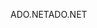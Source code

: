 <span data-ttu-id="8d445-101">ADO.NET</span><span class="sxs-lookup"><span data-stu-id="8d445-101">ADO.NET</span></span>